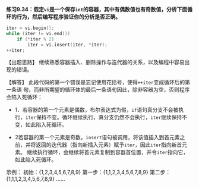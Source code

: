 **练习9.34：假定`vi`是一个保存`int`的容器，其中有偶数值也有奇数值，分析下面循环的行为，然后编写程序验证你的分析是否正确。**

```cpp
iter = vi.begin();
while (iter != vi.end())
    if (*iter % 2)
        iter = vi.insert(iter, *iter);
++iter;
```

【出题思路】
继续熟悉容器插入、删除操作与迭代器的关系，以及编程中容易出现的错误。

【解答】
此段代码的第一个错误是忘记使用花括号，使得`++iter`变成循环后的第一条语 句，而非所期望的循环体的最后一条语句因此，除非容器为空，否则程序会陷入死循环：

- 1．若容器的第一个元素是偶数，布尔表达式为假，`if`语句真分支不会被执行，`iter`保持不变。循环继续执行，真分支仍然不会执行，`iter`继续保持不变，如此陷入死循环。

- 2若容器的第一个元素是奇数，`insert`语句被调用，将该值插入到首元素之 前，并将返回的迭代器（指向新插入元素）赋予`iter`，因此`iter`指向新首元素。 继续执行循环，会继续将首元素复制到容器首位置，并令`iter`指向它，如此陷入死循环。

示例：
初始：{1,2,3,4,5,6,7,8,9}
第一步：{1,1,2,3,4,5,6,7,8,9}
第二步：{1,1,1,2,3,4,5,6,7,8,9}
......
